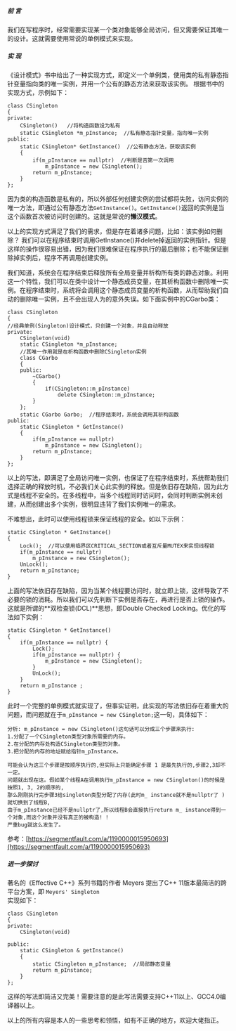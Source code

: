 ##### 前 言
我们在写程序时，经常需要实现某一个类对象能够全局访问，但又需要保证其唯一的设计。这就需要使用常说的单例模式来实现。

##### 实 现
《设计模式》书中给出了一种实现方式，即定义一个单例类，使用类的私有静态指针变量指向类的唯一实例，并用一个公有的静态方法来获取该实例。
根据书中的实现方式，示例如下：
```
class CSingleton
{
private:
	CSingleton()   //将构造函数设为私有
	static CSingleton *m_pInstance;  //私有静态指针变量，指向唯一实例
public:
	static CSingleton* GetInstance()  //公有静态方法，获取该实例
	{
		if(m_pInstance == nullptr)  //判断是否第一次调用
			m_pInstance = new CSingleton();
		return m_pInstance;
	}
};
```
因为类的构造函数是私有的，所以外部任何创建实例的尝试都将失败，访问实例的唯一方法，即通过公有静态方法`GetInstance()`。`GetInstance()`返回的实例是当这个函数首次被访问时创建的。这就是常说的**懒汉模式**。

以上的实现方式满足了我们的需求，但是存在着诸多问题，比如：该实例如何删除？
我们可以在程序结束时调用GetInstance()并delete掉返回的实例指针。但是这样的操作很容易出错，因为我们很难保证在程序执行的最后删除；也不能保证删除掉实例后，程序不再调用创建实例。

我们知道，系统会在程序结束后释放所有全局变量并析构所有类的静态对象。利用这一个特性，我们可以在类中设计一个静态成员变量，在其析构函数中删除唯一实例。在程序结束时，系统将会调用这个静态成员变量的析构函数，从而帮助我们自动的删除唯一实例，且不会出现人为的意外失误。如下面实例中的CGarbo类：
```
class CSingleton
{
//经典单例(Singleton)设计模式，只创建一个对象，并且自动释放
private:
	CSingleton(void)
	static CSingleton *m_pInstance;
    //其唯一作用就是在析构函数中删除CSingleton实例
	class CGarbo 
	{
	public:
		~CGarbo()
		{
			if(CSingleton::m_pInstance) 
                delete CSingleton::m_pInstance;
		}
	};
	static CGarbo Garbo;  //程序结束时，系统会调用其析构函数
public:
	static CSingleton * GetInstance()
	{
		if(m_pInstance == nullptr)
			m_pInstance = new CSingleton();
		return m_pInstance;
	}
};
```
以上的写法，即满足了全局访问唯一实例，也保证了在程序结束时，系统帮助我们选择正确的释放时机，不必我们关心此实例的释放。但是依旧存在缺陷，因为此方式是线程不安全的。在多线程中，当多个线程同时访问时，会同时判断实例未创建，从而创建出多个实例，很明显违背了我们实例唯一的需求。

不难想出，此时可以使用线程锁来保证线程的安全。如以下示例：
```
static CSingleton * GetInstance()
{
	Lock();  //可以使用临界区CRITICAL_SECTION或者互斥量MUTEX来实现线程锁
	if(m_pInstance == nullptr)
		m_pInstance = new CSingleton();
	UnLock();
	return m_pInstance;
}
```
上面的写法依旧存在缺陷，因为当某个线程要访问时，就立即上锁，这样导致了不必要的锁的消耗。所以我们可以先判断下实例是否存在，再进行是否上锁的操作。这就是所谓的**双检查锁(DCL)**思想，即Double Checked Locking。优化的写法如下实例：
```
static CSingleton * GetInstance()
{  
    if(m_pInstance == nullptr) {  
        Lock();
        if(m_pInstance == nullptr) {  
            m_pInstance = new CSingleton();  
        }  
        UnLock();  
    }  
    return m_pInstance ;  
}
```
此时一个完整的单例模式就实现了，但事实证明，此实现的写法依旧存在着重大的问题，而问题就在于`m_pInstance = new CSingleton;`这一句，具体如下：
```
分析: m_pInstance = new CSingleton()这句话可以分成三个步骤来执行:
1.分配了一个CSingleton类型对象所需要的内存。
2.在分配的内存处构造CSingleton类型的对象。
3.把分配的内存的地址赋给指针m_pInstance。

可能会认为这三个步骤是按顺序执行的,但实际上只能确定步骤 1 是最先执行的,步骤2,3却不一定。
问题就出现在这。假如某个线程A在调用执行m_pInstance = new CSingleton()的时候是按照1, 3, 2的顺序的,
那么刚刚执行完步骤3给singleton类型分配了内存(此时m_ instance就不是nullptr了 )就切换到了线程B,
由于m_pInstance已经不是nullptr了,所以线程B会直接执行return m_ instance得到一个对象,而这个对象并没有真正的被构造! ! 
严重bug就这么发生了。
```
参考：[https://segmentfault.com/a/1190000015950693](https://segmentfault.com/a/1190000015950693)

##### 进一步探讨
著名的《Effective C++》系列书籍的作者 Meyers 提出了C++ 11版本最简洁的跨平台方案，即 `Meyers' Singleton`  
实现如下：
```
class CSingleton
{
private:
    CSingleton(void)
    
public:
    static CSingleton & getInstance()
    {
        static CSingleton m_pInstance;  //局部静态变量
        return m_pInstance;
    }
};
```
这样的写法即简洁又完美！需要注意的是此写法需要支持C++11以上、GCC4.0编译器以上。

以上的所有内容是本人的一些思考和领悟，如有不正确的地方，欢迎大佬指正。